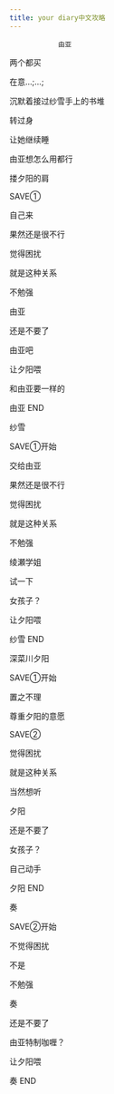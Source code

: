 ```yaml
---
title: your diary中文攻略
---
```


                由亚



两个都买

在意…;…;

沉默着接过纱雪手上的书堆

转过身

让她继续睡

由亚想怎么用都行

搂夕阳的肩

SAVE①

自己来

果然还是很不行

觉得困扰

就是这种关系

不勉强

由亚

还是不要了

由亚吧

让夕阳喂

和由亚要一样的



由亚 END



纱雪



SAVE①开始

交给由亚

果然还是很不行

觉得困扰

就是这种关系

不勉强

绫瀬学姐

试一下

女孩子？

让夕阳喂



纱雪 END



深菜川夕阳



SAVE①开始

置之不理

尊重夕阳的意愿

SAVE②

觉得困扰

就是这种关系

当然想听

夕阳

还是不要了

女孩子？

自己动手



夕阳 END



奏



SAVE②开始

不觉得困扰

不是

不勉强

奏

还是不要了

由亚特制咖喱？

让夕阳喂



奏 END


              
